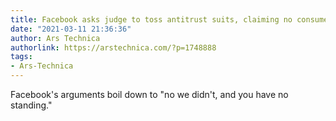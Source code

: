 ```yaml
---
title: Facebook asks judge to toss antitrust suits, claiming no consumer harm
date: "2021-03-11 21:36:36"
author: Ars Technica
authorlink: https://arstechnica.com/?p=1748888
tags:
- Ars-Technica
---
```

Facebook's arguments boil down to "no we didn't, and you have no standing."